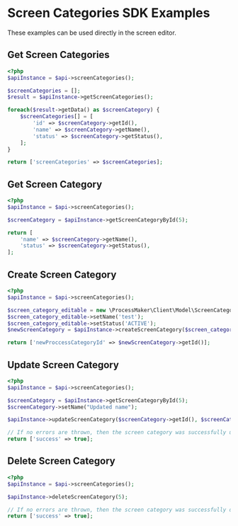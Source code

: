 # Screen Categories SDK Examples

These examples can be used directly in the screen editor.

## Get Screen Categories

```php
<?php
$apiInstance = $api->screenCategories();

$screenCategories = [];
$result = $apiInstance->getScreenCategories();

foreach($result->getData() as $screenCategory) {
    $screenCategories[] = [
        'id' => $screenCategory->getId(),
        'name' => $screenCategory->getName(),
        'status' => $screenCategory->getStatus(),
    ];
}

return ['screenCategories' => $screenCategories];
```

## Get Screen Category
```php
<?php
$apiInstance = $api->screenCategories();

$screenCategory = $apiInstance->getScreenCategoryById(5);

return [
    'name' => $screenCategory->getName(),
    'status' => $screenCategory->getStatus(),
];
```

## Create Screen Category

```php
<?php
$apiInstance = $api->screenCategories();

$screen_category_editable = new \ProcessMaker\Client\Model\ScreenCategoryEditable();
$screen_category_editable->setName('test');
$screen_category_editable->setStatus('ACTIVE');
$newScreenCategory = $apiInstance->createScreenCategory($screen_category_editable);

return ['newProccessCategoryId' => $newScreenCategory->getId()];
```

## Update Screen Category

```php
<?php
$apiInstance = $api->screenCategories();

$screenCategory = $apiInstance->getScreenCategoryById(5);
$screenCategory->setName("Updated name");

$apiInstance->updateScreenCategory($screenCategory->getId(), $screenCategory);

// If no errors are thrown, then the screen category was successfully updated
return ['success' => true];
```

## Delete Screen Category

```php
<?php
$apiInstance = $api->screenCategories();

$apiInstance->deleteScreenCategory(5);

// If no errors are thrown, then the screen category was successfully deleted
return ['success' => true];
```

